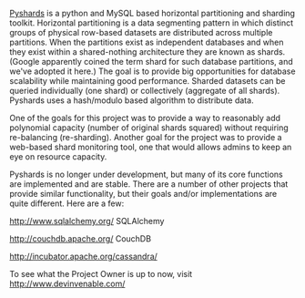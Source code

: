 [Pyshards](Pyshards.md) is a python and MySQL based horizontal partitioning and sharding toolkit.  Horizontal partitioning is a data segmenting pattern in which distinct groups of physical row-based datasets are distributed across multiple partitions.  When the partitions exist as independent databases and when they exist within a shared-nothing architecture they are known as shards. (Google apparently coined the term shard for such database partitions, and we've adopted it here.) The goal is to provide big opportunities for database scalability while maintaining good performance. Sharded datasets can be queried individually (one shard) or collectively (aggregate of all shards). Pyshards uses a hash/modulo based algorithm to distribute data.

One of the goals for this project was to provide a way to reasonably add polynomial capacity (number of original shards squared) without requiring re-balancing (re-sharding).   Another goal for the project was to provide a web-based shard monitoring tool, one that would allows admins to keep an eye on resource capacity.


Pyshards is no longer under development, but many of its core functions are implemented and are stable. There are a number of other projects that provide similar functionality, but their goals and/or implementations are quite different. Here are a few:

http://www.sqlalchemy.org/ SQLAlchemy

http://couchdb.apache.org/ CouchDB

http://incubator.apache.org/cassandra/

To see what the Project Owner is up to now, visit http://www.devinvenable.com/